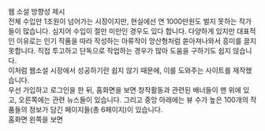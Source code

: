 웹 소설 방향성 제시<br>
전체 수입만 1조원이 넘어가는 시장이지만, 현실에선 연 1000만원도 벌지 못하는 작가들이 많습니다. 심지어 수입이 절만 미만인 경우도 있다 합니다. 다양하게 있지만 대표적인 이유로는 인기 작품을 따라 작성하는 아류작이 앙산형처럼 쏟아져나와서 흥미를 끌지 못합니다. 직접 투고하고 단독으로 작업하는 경우가 많아 도움을 구하기도 쉽지 않습니다.<br>
이처럼 웹소설 시장에서 성공하기란 쉽지 않기 때문에, 이를 도와주는 사이트를 제작했습니다.<br>
우선 가입하고 로그인을 한 뒤, 홈화면을 보면 창작활동과 관련된 배너들이 맨 위에 있고, 오른쪽에는 관련 뉴스들이 있습니다.
그리고 중앙 아래에는 뷰 수가 높은 100개의 작품들의 정보가 담긴 페이지들(총 6페이지)이 있습니다.<br>
홈화면 왼쪽을 보면 
